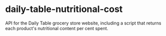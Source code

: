# daily-table-nutritional-cost
API for the Daily Table grocery store website, including a script that returns each product's nutritional content per cent spent.
